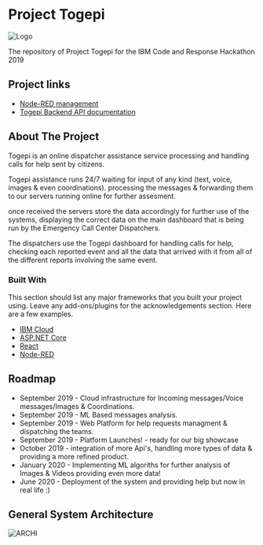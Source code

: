 # Project Togepi
![Logo](https://miro.medium.com/max/277/1*2QnvKMptB-RZ3gZdnca6oA.png)


The repository of Project Togepi for the IBM Code and Response Hackathon 2019


## Project links
* [Node-RED management](http://togepi-watson.eu-gb.mybluemix.net/red)
* [Togepi Backend API documentation](https://togepi-backend.azurewebsites.net/index.html)


## About The Project
Togepi is an online dispatcher assistance service processing and handling calls for help sent by citizens.

Togepi assistance runs 24/7 waiting for input of any kind (text, voice, images & even coordinations).
processing the messages & forwarding them to our servers running online for further assesment.

once received the servers store the data accordingly for further use of the systems, displaying the correct data on the main dashboard that is being run by the Emergency Call Center Dispatchers.

The dispatchers use the Togepi dashboard for handling calls for help, checking each reported event and all the data that arrived with it from all of the different reports involving the same event.


### Built With
This section should list any major frameworks that you built your project using. Leave any add-ons/plugins for the acknowledgements section. Here are a few examples.

* [IBM Cloud](https://www.ibm.com/cloud)
* [ASP.NET Core](https://docs.microsoft.com/en-us/aspnet/core/?view=aspnetcore-2.2)
* [React](https://reactjs.org/)
* [Node-RED](https://nodered.org/)



## Roadmap
* September 2019 - Cloud infrastructure for Incoming messages/Voice messages/Images & Coordinations.
* September 2019 - ML Based messages analysis.
* September 2019 - Web Platform for help requests managment  & dispatching the teams.
* September 2019 - Platform Launches! - ready for our big showcase
* October 2019 - integration of more Api's, handling more types of data & providing a more refined product.
* January 2020 - Implementing ML algoriths for further analysis of Images & Videos providing even more data!
* June 2020 - Deployment of the system and providing help but now in real life :)

## General System Architecture
![ARCHI](https://lh3.googleusercontent.com/2PXnkyANN7RPksE6DzmPAIipzJEraU-bw2veRoC8zX_-fJyhi_oGFCGPziSL-XUzZRqQUlZLgkijW_HIHuDB3Lfn-atFyTQC5DP7mw8m)
